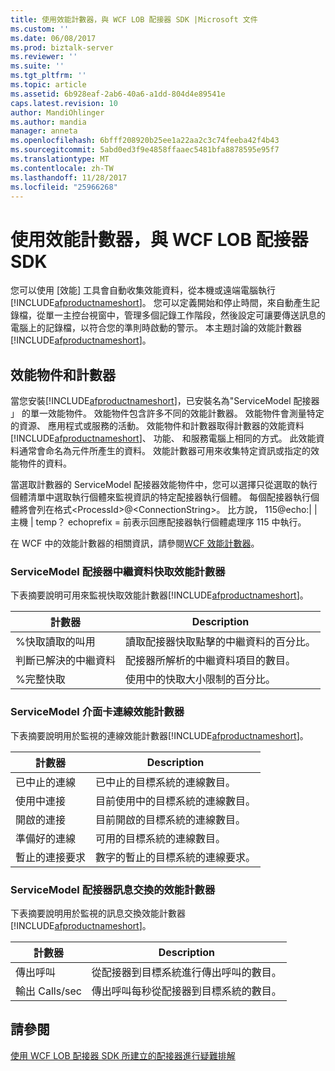 ```yaml
---
title: 使用效能計數器，與 WCF LOB 配接器 SDK |Microsoft 文件
ms.custom: ''
ms.date: 06/08/2017
ms.prod: biztalk-server
ms.reviewer: ''
ms.suite: ''
ms.tgt_pltfrm: ''
ms.topic: article
ms.assetid: 6b928eaf-2ab6-40a6-a1dd-804d4e89541e
caps.latest.revision: 10
author: MandiOhlinger
ms.author: mandia
manager: anneta
ms.openlocfilehash: 6bfff208920b25ee1a22aa2c3c74feeba42f4b43
ms.sourcegitcommit: 5abd0ed3f9e4858ffaaec5481bfa8878595e95f7
ms.translationtype: MT
ms.contentlocale: zh-TW
ms.lasthandoff: 11/28/2017
ms.locfileid: "25966268"
---
```

# <a name="use-performance-counters-with-the-wcf-lob-adapter-sdk"></a>使用效能計數器，與 WCF LOB 配接器 SDK
您可以使用 [效能] 工具會自動收集效能資料，從本機或遠端電腦執行[!INCLUDE[afproductnameshort](../../includes/afproductnameshort-md.md)]。 您可以定義開始和停止時間，來自動產生記錄檔，從單一主控台視窗中，管理多個記錄工作階段，然後設定可讓要傳送訊息的電腦上的記錄檔，以符合您的準則時啟動的警示。 本主題討論的效能計數器[!INCLUDE[afproductnameshort](../../includes/afproductnameshort-md.md)]。  
  
## <a name="performance-objects-and-counters"></a>效能物件和計數器  
 當您安裝[!INCLUDE[afproductnameshort](../../includes/afproductnameshort-md.md)]，已安裝名為"ServiceModel 配接器 」 的單一效能物件。 效能物件包含許多不同的效能計數器。 效能物件會測量特定的資源、 應用程式或服務的活動。 效能物件和計數器取得計數器的效能資料[!INCLUDE[afproductnameshort](../../includes/afproductnameshort-md.md)]、 功能、 和服務電腦上相同的方式。 此效能資料通常會命名為元件所產生的資料。 效能計數器可用來收集特定資訊或指定的效能物件的資料。  
  
 當選取計數器的 ServiceModel 配接器效能物件中，您可以選擇只從選取的執行個體清單中選取執行個體來監視資訊的特定配接器執行個體。 每個配接器執行個體將會列在格式\<ProcessId\>@\<ConnectionString\>。 比方說， 115@echo:&#124; &#124; 主機 &#124; temp？ echoprefix = 前表示回應配接器執行個體處理序 115 中執行。  
  
 在 WCF 中的效能計數器的相關資訊，請參閱[WCF 效能計數器](https://msdn.microsoft.com/library/ms735098.aspx)。
  
### <a name="servicemodel-adapters-metadata-cache-performance-counters"></a>ServiceModel 配接器中繼資料快取效能計數器  
 下表摘要說明可用來監視快取效能計數器[!INCLUDE[afproductnameshort](../../includes/afproductnameshort-md.md)]。  
  
|計數器|Description|  
|-------------|-----------------|  
|%快取讀取的叫用|讀取配接器快取點擊的中繼資料的百分比。|  
|判斷已解決的中繼資料|配接器所解析的中繼資料項目的數目。|  
|%完整快取|使用中的快取大小限制的百分比。|  
  
### <a name="servicemodel-adapters-connection-performance-counters"></a>ServiceModel 介面卡連線效能計數器  
 下表摘要說明用於監視的連線效能計數器[!INCLUDE[afproductnameshort](../../includes/afproductnameshort-md.md)]。  
  
|計數器|Description|  
|-------------|-----------------|  
|已中止的連線|已中止的目標系統的連線數目。|  
|使用中連接|目前使用中的目標系統的連線數目。|  
|開啟的連接|目前開啟的目標系統的連線數目。|  
|準備好的連線|可用的目標系統的連線數目。|  
|暫止的連接要求|數字的暫止的目標系統的連線要求。|  
  
### <a name="servicemodel-adapters-message-exchange-performance-counters"></a>ServiceModel 配接器訊息交換的效能計數器  
 下表摘要說明用於監視的訊息交換效能計數器[!INCLUDE[afproductnameshort](../../includes/afproductnameshort-md.md)]。  
  
|計數器|Description|  
|-------------|-----------------|  
|傳出呼叫|從配接器到目標系統進行傳出呼叫的數目。|  
|輸出 Calls/sec|傳出呼叫每秒從配接器到目標系統的數目。|  
  
## <a name="see-also"></a>請參閱  
 [使用 WCF LOB 配接器 SDK 所建立的配接器進行疑難排解](../../adapters-and-accelerators/wcf-lob-adapter-sdk/troubleshoot-adapter-created-using-the-wcf-lob-adapter-sdk.md)